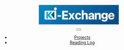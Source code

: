  <header>
        </nav>
        <nav class="navbar navbar-dark navbar-expand-lg bg-dark ">
    <div class="container-fluid">
        <div class="mx-4">
            <img src="KIexchange_01.png" alt="Logo" >
        </div>
        <button class="navbar-toggler" type="button" data-bs-toggle="collapse"
            data-bs-target="#navbarTogglerDemo02" aria-controls="navbarTogglerDemo02" aria-expanded="false"
            aria-label="Toggle navigation">
            <span class="navbar-toggler-icon"></span>
        </button>
        <div class="collapse navbar-collapse" id="navbarTogglerDemo02">
            <ul class="navbar-nav me-auto mb-2 mb-lg-0">
                <li class="nav-item">
                    <a class="nav-link" href="#">Projects</a>
                </li>
                <li class="nav-item">
                    <a class="nav-link" href="#">Reading Log</a>
                </li>
            </ul>
        </div>
    </div>
    </nav>
    </header>
